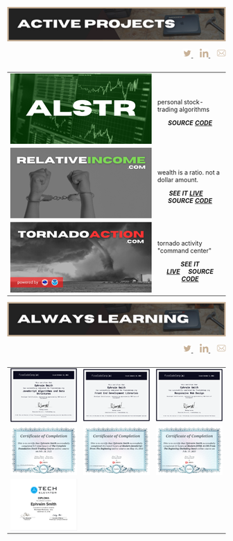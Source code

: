 ![active projects section](./assets/active-projects.png)

<div align='right'>
  <a href='https://twitter.com/ephbuilding' alt='social link icon'>
    <img src='./assets/icon-tw.svg' height='20'/>
  </a>
  &nbsp;
  &nbsp;
  <a href='https://linkedin.com/in/ephbuilding' alt='social link icon'>
    <img src='./assets/icon-li.svg' height='20'/>
  </a>
  &nbsp;
  &nbsp;
  <a href='mailto:email@ephraimsmith.dev' alt='social link icon'>
    <img src='./assets/icon-env.svg' height='20'/>
  </a>
</div>

<br/>

<table>
  <tr>
    <td>
        <img  src='./assets/alstr.png' alt='algo-trading strategies'>
    </td>
    <td>
        <p>personal stock-trading algorithms</p>
        <div align='center'>
          <strong><em>SOURCE <a href='https://github.com/ephbuilding/alstr' target='_blank'>CODE</a></em></strong>
        </div>
    </td>
  </tr>
  <tr>
    <td>
      <img  src='./assets/relative-income.png' alt='relative income'>
    </td>
    <td>
      <p>wealth is a ratio.  not a dollar amount.</p>
      <div align='center'>
        <strong><em>SEE IT <a href='https://relativeincome.com' target='_blank'>LIVE</a></em></strong>&nbsp;&nbsp;&nbsp;&nbsp;&nbsp;
        <strong><em>SOURCE <a href='https://github.com/ephbuilding/relative-income' target='_blank'>CODE</a></em></strong>
      </div>
    </td>
  </tr>
  <tr>
    <td>
        <img  src='./assets/tornado-action.png' alt='tornado action'>
    </td>
    <td>
        <p>tornado activity "command center"</p>
        <div align='center'>
          <strong><em>SEE IT <a href='https://tornadoaction.com' target='_blank'>LIVE</a></em></strong>&nbsp;&nbsp;&nbsp;&nbsp;&nbsp;<strong><em>SOURCE <a href='https://github.com/ephbuilding/tornadoaction' target='_blank'>CODE</a></em></strong>
        </div>
    </td>
  </tr>
</table>

![always learning section graphic](./assets/always-learning.png)

<div align='right'>
  <a href='https://twitter.com/ephbuilding' alt='social link icon'>
    <img src='./assets/icon-tw.svg' height='20'/>
  </a>
  &nbsp;
  &nbsp;
  <a href='https://linkedin.com/in/ephbuilding' alt='social link icon'>
    <img src='./assets/icon-li.svg' height='20'/>
  </a>
  &nbsp;
  &nbsp;
  <a href='mailto:email@ephraimsmith.dev' alt='social link icon'>
    <img src='./assets/icon-env.svg' height='20'/>
  </a>
</div>

<br/>

<div align='center'>
  <table>
    <tr>
      <td>
        <img src='./assets/fcc-javascript.png' width='450px'/>
      </td>
      <td>
        <img src='./assets/fcc-frontend.png' width='450px'/>
      </td>
      <td>
        <img src='./assets/fcc-responsive-design.png' width='450px'/>
      </td>
    </tr>
    <tr>
      <td>
        <img src='./assets/udemy-stock-trading-1.jpg' width='450px'/>
      </td>
      <td>
        <img src='./assets/udemy-javascript.jpg' width='450px'/>
      </td>
      <td>
        <img src='./assets/udemy-html-css-sass.jpg' width='450px'/>
      </td>
    </tr>
    <tr>
      <td>
        <img src='./assets/tech_elevator.png' width='450px'/>
      </td>
    </tr>
  </table>
</div>
